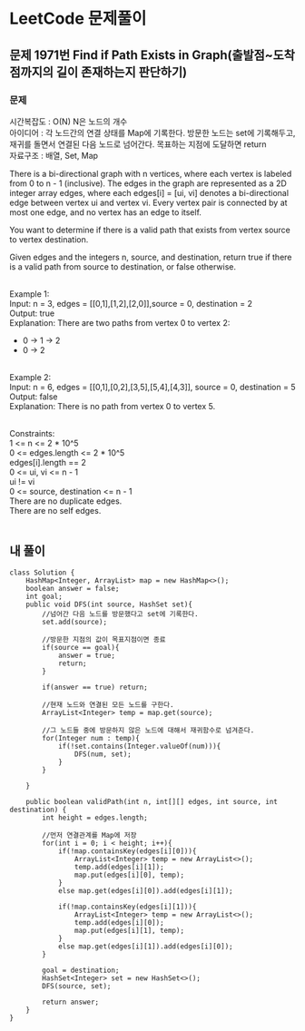 # LeetCode 문제풀이

## 문제 1971번 Find if Path Exists in Graph(출발점~도착점까지의 길이 존재하는지 판단하기)

### 문제<br>
시간복잡도 : O(N) N은 노드의 개수<br>
아이디어 : 각 노드간의 연결 상태를 Map에 기록한다. 방문한 노드는 set에 기록해두고, 재귀를 돌면서 연결된 다음 노드로 넘어간다. 목표하는 지점에 도달하면 return<br>
자료구조 : 배열, Set, Map<br>

There is a bi-directional graph with n vertices, where each vertex is labeled from 0 to n - 1 (inclusive). The edges in the graph are represented as a 2D integer array edges, where each edges[i] = [ui, vi] denotes a bi-directional edge between vertex ui and vertex vi. Every vertex pair is connected by at most one edge, and no vertex has an edge to itself.

You want to determine if there is a valid path that exists from vertex source to vertex destination.

Given edges and the integers n, source, and destination, return true if there is a valid path from source to destination, or false otherwise.<br><br>

Example 1:<br>
Input: n = 3, edges = [[0,1],[1,2],[2,0]],source = 0, destination = 2<br>
Output: true<br>
Explanation: There are two paths from vertex 0 to vertex 2:<br>
- 0 → 1 → 2<br>
- 0 → 2<br><br>

Example 2:<br>
Input: n = 6, edges = [[0,1],[0,2],[3,5],[5,4],[4,3]], source = 0, destination = 5<br>
Output: false<br>
Explanation: There is no path from vertex 0 to vertex 5.<br><br>

Constraints:<br>
1 <= n <= 2 * 10^5<br>
0 <= edges.length <= 2 * 10^5<br>
edges[i].length == 2<br>
0 <= ui, vi <= n - 1<br>
ui != vi<br>
0 <= source, destination <= n - 1<br>
There are no duplicate edges.<br>
There are no self edges.<br><br>

## 내 풀이
```
class Solution {
    HashMap<Integer, ArrayList> map = new HashMap<>();
    boolean answer = false;
    int goal;
    public void DFS(int source, HashSet set){
        //넘어간 다음 노드를 방문했다고 set에 기록한다.
        set.add(source);
        
        //방문한 지점의 값이 목표지점이면 종료
        if(source == goal){
            answer = true;
            return;
        }

        if(answer == true) return;
        
        //현재 노드와 연결된 모든 노드를 구한다.
        ArrayList<Integer> temp = map.get(source);

        //그 노드들 중에 방문하지 않은 노드에 대해서 재귀함수로 넘겨준다.
        for(Integer num : temp){
            if(!set.contains(Integer.valueOf(num))){
                DFS(num, set);
            }
        }

    }

    public boolean validPath(int n, int[][] edges, int source, int destination) {
        int height = edges.length;

        //먼저 연결관계를 Map에 저장
        for(int i = 0; i < height; i++){
            if(!map.containsKey(edges[i][0])){
                ArrayList<Integer> temp = new ArrayList<>();
                temp.add(edges[i][1]);
                map.put(edges[i][0], temp);
            }
            else map.get(edges[i][0]).add(edges[i][1]);

            if(!map.containsKey(edges[i][1])){
                ArrayList<Integer> temp = new ArrayList<>();
                temp.add(edges[i][0]);
                map.put(edges[i][1], temp);
            }
            else map.get(edges[i][1]).add(edges[i][0]);
        }

        goal = destination;
        HashSet<Integer> set = new HashSet<>();
        DFS(source, set);

        return answer;
    }
}
```